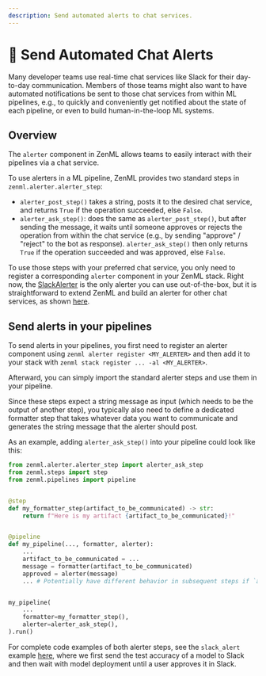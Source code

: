 ```yaml
---
description: Send automated alerts to chat services.
---
```


# :speech_balloon: Send Automated Chat Alerts

Many developer teams use real-time chat services like Slack for their
day-to-day communication. Members of those teams might also want to have automated
notifications be sent to those chat services from within ML pipelines,
e.g., to quickly and conveniently get notified about the state of
each pipeline, or even to build human-in-the-loop ML systems.

## Overview

The `alerter` component in ZenML allows teams to easily interact with their
pipelines via a chat service.

To use alerters in a ML pipeline, ZenML provides two standard steps
in `zenml.alerter.alerter_step`:
- `alerter_post_step()` takes a string, posts it to 
the desired chat service, and returns `True` if the operation succeeded, 
else `False`.
- `alerter_ask_step()`: does the same as 
`alerter_post_step()`, but after sending the message, it waits
until someone approves or rejects the operation from within the chat service
(e.g., by sending "approve" / "reject" to the bot as response).
`alerter_ask_step()` then only returns `True` if the operation succeeded and 
was approved, else `False`.

To use those steps with your preferred chat service, you only need to register
a corresponding `alerter` component in your ZenML stack.
Right now, the
[SlackAlerter](https://apidocs.zenml.io/latest/api_docs/integrations/#zenml.integrations.slack.alerters.slack_alerter.SlackAlerter)
is the only alerter you can use out-of-the-box, but it is straightforward to 
extend ZenML and build an alerter for other chat services, as shown 
[here](https://docs.zenml.io/extending-zenml/alerter).

## Send alerts in your pipelines

To send alerts in your pipelines, you first need to register an alerter
component using `zenml alerter register <MY_ALERTER>` and then add it to your 
stack with `zenml stack register ... -al <MY_ALERTER>`.

Afterward, you can simply import the standard alerter steps and use them in
your pipeline.

Since these steps expect a string message as input (which needs to be the 
output of another step), you typically also need to define a dedicated 
formatter step that takes whatever data you want to communicate and generates
the string message that the alerter should post.

As an example, adding `alerter_ask_step()` into your pipeline could look like
this:

```python
from zenml.alerter.alerter_step import alerter_ask_step
from zenml.steps import step
from zenml.pipelines import pipeline


@step
def my_formatter_step(artifact_to_be_communicated) -> str:
    return f"Here is my artifact {artifact_to_be_communicated}!"


@pipeline
def my_pipeline(..., formatter, alerter):
    ...
    artifact_to_be_communicated = ...
    message = formatter(artifact_to_be_communicated)
    approved = alerter(message)
    ... # Potentially have different behavior in subsequent steps if `approved`


my_pipeline(
    ...
    formatter=my_formatter_step(),
    alerter=alerter_ask_step(),
).run()
```

For complete code examples of both alerter steps, see the `slack_alert` example
[here](https://github.com/zenml-io/zenml/tree/main/examples/slack_alert),
where we first send the test accuracy of a model to Slack and then wait with
model deployment until a user approves it in Slack.
